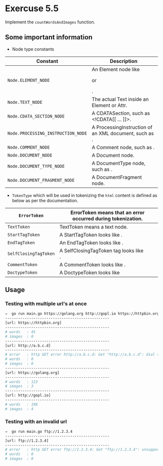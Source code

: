 # Exercuse 5.5

Implement the `countWordsAndImages` function.

## Some important information

- Node type constants

| Constant                           | Description                                                                |
|------------------------------------|----------------------------------------------------------------------------|
| `Node.ELEMENT_NODE`                | An Element node like <p> or <div>.                                         |
| `Node.TEXT_NODE`                   | The actual Text inside an Element or Attr.                                 |
| `Node.CDATA_SECTION_NODE`          | A CDATASection, such as <!CDATA[[ … ]]>.                                   |
| `Node.PROCESSING_INSTRUCTION_NODE` | A ProcessingInstruction of an XML document, such as <?xml-stylesheet … ?>. |
| `Node.COMMENT_NODE`                | A Comment node, such as <!-- … -->.                                        |
| `Node.DOCUMENT_NODE`               | A Document node.                                                           |
| `Node.DOCUMENT_TYPE_NODE`          | A DocumentType node, such as <!DOCTYPE html>.                              |
| `Node.DOCUMENT_FRAGMENT_NODE`      | A DocumentFragment node.                                                   |

- `TokenType` which will be used in tokenizing the `html` content is defined as below as per the documentation.

| `ErrorToken`          | ErrorToken means that an error occurred during tokenization. |
|-----------------------|--------------------------------------------------------------|
| `TextToken`           | TextToken means a text node.                                 |
| `StartTagToken`       | A StartTagToken looks like <a>.                              |
| `EndTagToken`         | An EndTagToken looks like </a>.                              |
| `SelfClosingTagToken` | A SelfClosingTagToken tag looks like <br/>.                  |
| `CommentToken`        | A CommentToken looks like <!--x-->.                          |
| `DoctypeToken`        | A DoctypeToken looks like <!DOCTYPE x>                       |

## Usage

### Testing with multiple url's at once
```bash
⇒  go run main.go https://golang.org http://gopl.io https://httpbin.org http://a.b.c.d
------------------------------------------------
[url: https://httpbin.org]
------------------------------------------------
# words   : 45
# images  : 0
------------------------------------------------
[url: http://a.b.c.d]
------------------------------------------------
# error   : http GET error http://a.b.c.d: Get "http://a.b.c.d": dial tcp: lookup a.b.c.d: no such host
# words   : 0
# images  : 0
------------------------------------------------
[url: https://golang.org]
------------------------------------------------
# words   : 123
# images  : 3
------------------------------------------------
[url: http://gopl.io]
------------------------------------------------
# words   : 198
# images  : 4
```

### Testing with an invalid url
```bash
⇒  go run main.go ftp://1.2.3.4
------------------------------------------------
[url: ftp://1.2.3.4]
------------------------------------------------
# error   : http GET error ftp://1.2.3.4: Get "ftp://1.2.3.4": unsupported protocol scheme "ftp"
# words   : 0
# images  : 0
```